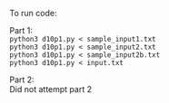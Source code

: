 To run code:

Part 1:\
`python3 d10p1.py < sample_input1.txt`\
`python3 d10p1.py < sample_input2.txt`\
`python3 d10p1.py < sample_input2b.txt`\
`python3 d10p1.py < input.txt`

Part 2:\
Did not attempt part 2